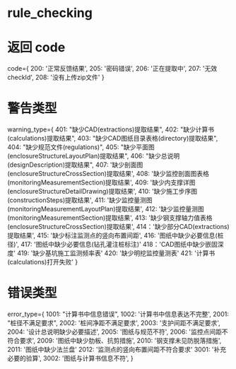 # rule_checking

# 返回 code
code={
    200: '正常反馈结果',
    205: '密码错误',
    206: '正在提取中',
    207: '无效checkId',
    208: '没有上传zip文件'
}

# 警告类型
warning_type={
    401: "缺少CAD(extractions)提取结果",
    402: "缺少计算书(calculations)提取结果",
    403: "缺少CAD图纸目录表格(directory)提取结果",
    404: "缺少规范文件(regulations)",
    405: "缺少平面图(enclosureStructureLayoutPlan)提取结果",
    406: "缺少总说明(designDescription)提取结果",
    407: '缺少剖面图(enclosureStructureCrossSection)提取结果',
    408: '缺少监控剖面图表格(monitoringMeasurementSection)提取结果',
    409: '缺少内支撑详图(enclosureStructureDetailDrawing)提取结果',
    410: '缺少施工步序图(constructionSteps)提取结果',
    411: '缺少监控量测图(monitoringMeasurementLayoutPlan)提取结果',
    412: '缺少监控量测图(monitoringMeasurementSection)提取结果',
    413: '缺少钢支撑轴力值表格(enclosureStructureCrossSection)提取结果',
    414：'缺少部分CAD(extractions)提取结果',
    415: '缺少标注监测点的竖向布置间距',
    416: '图纸中缺少必要信息(桩径)',
    417: '图纸中缺少必要信息(钻孔灌注桩标注)'
    418：'CAD图纸中缺少嵌固深度'
    419: '缺少基坑施工监测频率表'
    420: '缺少明挖监控量测表'
    421: '计算书(calculations)打开失败'
}

# 错误类型
error_type={
    1001: "计算书中信息错误",
    1002: '计算书中信息表达不完整',
    2001: "桩径不满足要求",
    2002: '桩间净距不满足要求', 
    2003: '支护间距不满足要求',
    2004: '设计总说明缺少必要描述',
    2005: '图纸与规范不符',
    2006: '监控点间距不符合要求',
    2009: '图纸中缺少肋板、抗剪措施',
    2010: '钢支撑未见防脱落措施',
    2011: '图纸中缺少法兰盘'
    2012: '监测点的竖向布置间距不符合要求'
    3001: '补充必要的验算',
    3002: '图纸与计算书信息不符',
}